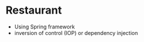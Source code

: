 Restaurant
==========

- Using Spring framework
- inversion of control (IOP) or dependency injection

